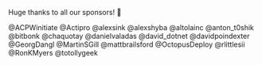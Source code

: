 Huge thanks to all our sponsors! 💖

@ACPWinitiate @Actipro @alexsink @alexshyba @altolainc @anton_t0shik @bitbonk @chaquotay @danielvaladas @david_dotnet @davidpoindexter @GeorgDangl @MartinSGill @mattbrailsford @OctopusDeploy @rlittlesii @RonKMyers @totollygeek
